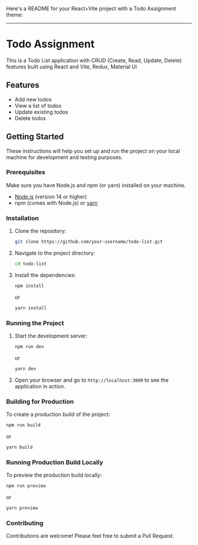 Here's a README for your React+Vite project with a Todo Assignment theme:

---

# Todo Assignment

This is a Todo List application with CRUD (Create, Read, Update, Delete) features built using React and Vite, Redux, Material Ui

## Features

- Add new todos
- View a list of todos
- Update existing todos
- Delete todos

## Getting Started

These instructions will help you set up and run the project on your local machine for development and testing purposes.

### Prerequisites

Make sure you have Node.js and npm (or yarn) installed on your machine.

- [Node.js](https://nodejs.org/) (version 14 or higher)
- npm (comes with Node.js) or [yarn](https://yarnpkg.com/)

### Installation

1. Clone the repository:
   ```bash
   git clone https://github.com/your-username/todo-list.git
   ```
2. Navigate to the project directory:
   ```bash
   cd todo-list
   ```
3. Install the dependencies:
   ```bash
   npm install
   ```
   or
   ```bash
   yarn install
   ```

### Running the Project

1. Start the development server:
   ```bash
   npm run dev
   ```
   or
   ```bash
   yarn dev
   ```
2. Open your browser and go to `http://localhost:3000` to see the application in action.

### Building for Production

To create a production build of the project:

```bash
npm run build
```

or

```bash
yarn build
```

### Running Production Build Locally

To preview the production build locally:

```bash
npm run preview
```

or

```bash
yarn preview
```

### Contributing

Contributions are welcome! Please feel free to submit a Pull Request.
